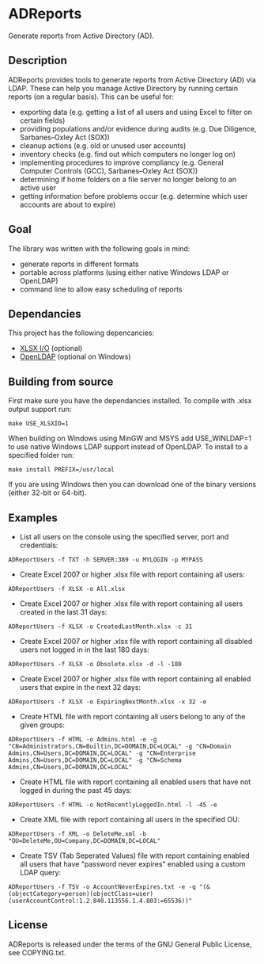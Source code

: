 ADReports
=========
Generate reports from Active Directory (AD).

Description
-----------
ADReports provides tools to generate reports from Active Directory (AD) via LDAP.
These can help you manage Active Directory by running certain reports (on a regular basis). This can be useful for:
- exporting data (e.g. getting a list of all users and using Excel to filter on certain fields)
- providing populations and/or evidence during audits (e.g. Due Diligence, Sarbanes–Oxley Act (SOX))
- cleanup actions (e.g. old or unused user accounts)
- inventory checks (e.g. find out which computers no longer log on)
- implementing procedures to improve compliancy (e.g. General Computer Controls (GCC), Sarbanes–Oxley Act (SOX))
- determining if home folders on a file server no longer belong to an active user
- getting information before problems occur (e.g. determine which user accounts are about to expire)

Goal
----
The library was written with the following goals in mind:
- generate reports in different formats
- portable across platforms (using either native Windows LDAP or OpenLDAP)
- command line to allow easy scheduling of reports

Dependancies
------------
This project has the following depencancies:
- [XLSX I/O](https://brechtsanders.github.io/xlsxio/) (optional)
- [OpenLDAP](http://www.openldap.org/software/download/) (optional on Windows)

Building from source
--------------------

First make sure you have the dependancies installed.
To compile with .xlsx output support run:
```
make USE_XLSXIO=1
```
When building on Windows using MinGW and MSYS add USE_WINLDAP=1 to use native Windows LDAP support instead of OpenLDAP.
To install to a specified folder run:
```
make install PREFIX=/usr/local
```
If you are using Windows then you can download one of the binary versions (either 32-bit or 64-bit).

Examples
--------

- List all users on the console using the specified server, port and credentials:
```
ADReportUsers -f TXT -h SERVER:389 -u MYLOGIN -p MYPASS
```
- Create Excel 2007 or higher .xlsx file with report containing all users:
```
ADReportUsers -f XLSX -o All.xlsx
```
- Create Excel 2007 or higher .xlsx file with report containing all users created in the last 31 days:
```
ADReportUsers -f XLSX -o CreatedLastMonth.xlsx -c 31
```
- Create Excel 2007 or higher .xlsx file with report containing all disabled users not logged in in the last 180 days:
```
ADReportUsers -f XLSX -o Obsolete.xlsx -d -l -180
```
- Create Excel 2007 or higher .xlsx file with report containing all enabled users that expire in the next 32 days:
```
ADReportUsers -f XLSX -o ExpiringNextMonth.xlsx -x 32 -e
```
- Create HTML file with report containing all users belong to any of the given groups:
```
ADReportUsers -f HTML -o Admins.html -e -g "CN=Administrators,CN=Builtin,DC=DOMAIN,DC=LOCAL" -g "CN=Domain Admins,CN=Users,DC=DOMAIN,DC=LOCAL" -g "CN=Enterprise Admins,CN=Users,DC=DOMAIN,DC=LOCAL" -g "CN=Schema Admins,CN=Users,DC=DOMAIN,DC=LOCAL"
```
- Create HTML file with report containing all enabled users that have not logged in during the past 45 days:
```
ADReportUsers -f HTML -o NotRecentlyLoggedIn.html -l -45 -e
```
- Create XML file with report containing all users in the specified OU:
```
ADReportUsers -f XML -o DeleteMe.xml -b "OU=DeleteMe,OU=Company,DC=DOMAIN,DC=LOCAL"
```
- Create TSV (Tab Seperated Values) file with report containing enabled all users that have "password never expires" enabled using a custom LDAP query:
```
ADReportUsers -f TSV -o AccountNeverExpires.txt -e -q "(&(objectCategory=person)(objectClass=user)(userAccountControl:1.2.840.113556.1.4.803:=65536))"
```

License
-------
ADReports is released under the terms of the GNU General Public License, see COPYING.txt.
